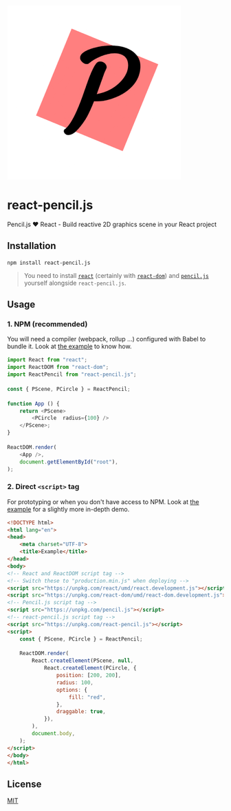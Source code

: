 ![react-pencil.js logo](media/logo.png)

# react-pencil.js

Pencil.js ❤️ React - Build reactive 2D graphics scene in your React project


## Installation

    npm install react-pencil.js

> You need to install [`react`](https://github.com/facebook/react) (certainly with [`react-dom`](https://github.com/facebook/react/tree/master/packages/react-dom)) and [`pencil.js`](https://github.com/pencil-js/pencil.js) yourself alongside `react-pencil.js`.


## Usage

### 1. NPM (recommended)

You will need a compiler (webpack, rollup ...) configured with Babel to bundle it. Look at [the example](./examples/1.%20npm) to know how.

```js
import React from "react";
import ReactDOM from "react-dom";
import ReactPencil from "react-pencil.js";

const { PScene, PCircle } = ReactPencil;

function App () {
    return <PScene>
        <PCircle  radius={100} />
    </PScene>;
}

ReactDOM.render(
    <App />,
    document.getElementById("root"),
);
```


### 2. Direct `<script>` tag

For prototyping or when you don't have access to NPM. Look at [the example](./examples/2.%20Direct%20script%20tag) for a slightly more in-depth demo.

```html
<!DOCTYPE html>
<html lang="en">
<head>
    <meta charset="UTF-8">
    <title>Example</title>
</head>
<body>
<!-- React and ReactDOM script tag -->
<!-- Switch these to "production.min.js" when deploying -->
<script src="https://unpkg.com/react/umd/react.development.js"></script>
<script src="https://unpkg.com/react-dom/umd/react-dom.development.js"></script>
<!-- Pencil.js script tag -->
<script src="https://unpkg.com/pencil.js"></script>
<!-- react-pencil.js script tag -->
<script src="https://unpkg.com/react-pencil.js"></script>
<script>
    const { PScene, PCircle } = ReactPencil;

    ReactDOM.render(
        React.createElement(PScene, null,
            React.createElement(PCircle, {
                position: [200, 200],
                radius: 100,
                options: {
                    fill: "red",
                },
                draggable: true,
            }),
        ),
        document.body,
    );
</script>
</body>
</html>
```


## License

[MIT](license)
